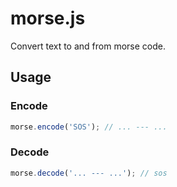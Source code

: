 # morse.js

Convert text to and from morse code.

## Usage

### Encode

```js
morse.encode('SOS'); // ... --- ...
```

### Decode 

```js
morse.decode('... --- ...'); // sos
```

